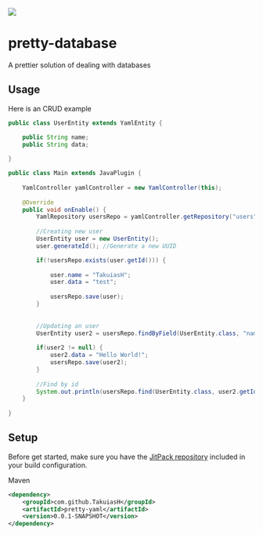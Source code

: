 [![](https://jitpack.io/v/TakuiasH/pretty-database.svg)](https://jitpack.io/#TakuiasH/pretty-database)

# pretty-database
A prettier solution of dealing with databases

## Usage
Here is an CRUD example
```java
public class UserEntity extends YamlEntity {

	public String name;
	public String data;
	
}
```

```java
public class Main extends JavaPlugin {
	
	YamlController yamlController = new YamlController(this);
	
	@Override
	public void onEnable() {
		YamlRepository usersRepo = yamlController.getRepository("users");
		
		//Creating new user
		UserEntity user = new UserEntity();
		user.generateId(); //Generate a new UUID

		if(!usersRepo.exists(user.getId())) {
			
			user.name = "TakuiasH";
			user.data = "test";
			
			usersRepo.save(user);
		}
		
		
		//Updating an user
		UserEntity user2 = usersRepo.findByField(UserEntity.class, "name", "TakuiasH");
		
		if(user2 != null) {
			user2.data = "Hello World!";
			usersRepo.save(user2);
		}
		
		//Find by id
		System.out.println(usersRepo.find(UserEntity.class, user2.getId()).toString());
	}
	
}
```

## Setup
Before get started, make sure you have the [JitPack repository](https://jitpack.io/#TakuiasH/pretty-yaml) included in your build configuration.

Maven
```xml
<dependency>
    <groupId>com.github.TakuiasH</groupId>
    <artifactId>pretty-yaml</artifactId>
    <version>0.0.1-SNAPSHOT</version>
</dependency>
```
